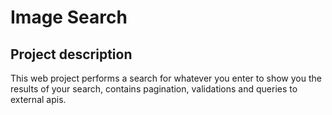 # Image Search

## Project description
This web project performs a search for whatever you enter to show you the results of your search, contains pagination, validations and queries to external apis.